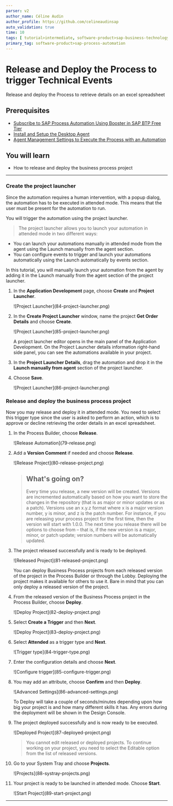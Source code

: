 ```yaml
---
parser: v2
author_name: Céline Audin
author_profile: https://github.com/celineaudinsap
auto_validation: true
time: 10
tags: [ tutorial>intermediate, software-product>sap-business-technology-platform, tutorial>free-tier]
primary_tag: software-product>sap-process-automation
---
```


# Release and Deploy the Process to trigger Technical Events
<!-- description --> Release and deploy the Process to retrieve details on an excel spreadsheet

## Prerequisites
- [Subscribe to SAP Process Automation Using Booster in SAP BTP Free Tier](spa-subscribe-booster)
- [Install and Setup the Desktop Agent](spa-setup-desktop-3-0-agent)
- [Agent Management Settings to Execute the Process with an Automation](spa-run-agent-settings)

## You will learn
  - How to release and deploy the business process project

---

### Create the project launcher


Since the automation requires a human intervention, with a popup dialog, the automation has to be executed in attended mode. This means that the user must be present for the automation to run.

You will trigger the automation using the project launcher.

>The project launcher allows you to launch your automation in attended mode in two different ways:
- You can launch your automations manually in attended mode from the agent using the Launch manually from the agent section.
- You can configure events to trigger and launch your automations automatically using the Launch automatically by events section.

In this tutorial, you will manually launch your automation from the agent by adding it in the Launch manually from the agent section of the project launcher.

1. In the **Application Development** page, choose **Create** and **Project Launcher**.

    <!-- border -->![Project Launcher](84-project-launcher.png)

2. In the **Create Project Launcher** window, name the project **Get Order Details** and choose **Create**.

    <!-- border -->![Project Launcher](85-project-launcher.png)

    A project launcher editor opens in the main panel of the Application Development. On the Project Launcher details information right-hand side panel, you can see the automations available in your project.

3. In the **Project Launcher Details**, drag the automation and drop it in the **Launch manually from agent** section of the project launcher.

4. Choose **Save**.

    <!-- border -->![Project Launcher](86-project-launcher.png)


### Release and deploy the business process project


Now you may release and deploy it in attended mode. You need to select this trigger type since the user is asked to perform an action, which is to approve or decline retrieving the order details in an excel spreadsheet.

1. In the Process Builder, choose **Release**.

    <!-- border -->![Release Automation](79-release.png)

2. Add a **Version Comment** if needed and choose **Release**.

    <!-- border -->![Release Project](80-release-project.png)

    > ## What's going on?
    > Every time you release, a new version will be created. Versions are incremented automatically based on how you want to store the changes in the repository (that is as major or minor updates or as a patch). Versions use an x.y.z format where x is a major version number, y is minor, and z is the patch number. For instance, if you are releasing your process project for the first time, then the version will start with 1.0.0. The next time you release there will be options to choose from – that is, if the new version is a major, minor, or patch update; version numbers will be automatically updated.

3. The project released successfully and is ready to be deployed.

    <!-- border -->![Released Project](81-released-project.png)

    You can deploy Business Process projects from each released version of the project in the Process Builder or through the Lobby. Deploying the project makes it available for others to use it. Bare in mind that you can only deploy a released version of the project.

4. From the released version of the Business Process project in the Process Builder, choose **Deploy**.

    <!-- border -->![Deploy Project](82-deploy-project.png)

5. Select **Create a Trigger** and then **Next**.

    <!-- border -->![Deploy Project](83-deploy-project.png)

6. Select **Attended** as a trigger type and **Next**.

    <!-- border -->![Trigger type](84-trigger-type.png)

7. Enter the configuration details and choose **Next**.

    <!-- border -->![Configure trigger](85-configure-trigger.png)

8. You may add an attribute, choose **Confirm** and then **Deploy**.

    <!-- border -->![Advanced Settings](86-advanced-settings.png)

    To Deploy will take a couple of seconds/minutes depending upon how big your project is and how many different skills it has. Any errors during the deployment will be shown in the Design Console.

6. The project deployed successfully and is now ready to be executed.

    <!-- border -->![Deployed Project](87-deployed-project.png)

    > You cannot edit released or deployed projects. To continue working on your project, you need to select the Editable option from the list of released versions.

7. Go to your System Tray and choose **Projects**.

    <!-- border -->![Projects](88-systray-projects.png)

8. Your project is ready to be launched in attended mode. Choose **Start**.

    <!-- border -->![Start Project](89-start-project.png)


---
